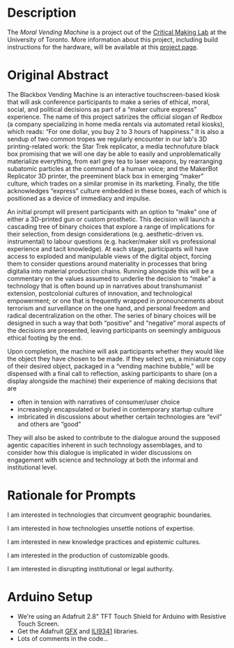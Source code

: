 # Description
The *Moral Vending Machine* is a project out of the [Critical Making Lab](http://criticalmaking.com/) at the University of Toronto. More information about this project, including build instructions for the hardware, will be available at this [project page](http://criticalmaking.com/moral-vending-machine).

# Original Abstract
The Blackbox Vending Machine is an interactive touchscreen-based kiosk that will ask conference participants to make a series of ethical, moral, social, and political decisions as part of a “maker culture express” experience. The name of this project satirizes the official slogan of Redbox (a company specializing in home media rentals via automated retail kiosks), which reads: “For one dollar, you buy 2 to 3 hours of happiness.” It is also a sendup of two common tropes we regularly encounter in our lab's 3D printing-related work: the Star Trek replicator, a media technofuture black box promising that we will one day be able to easily and unproblematically materialize everything, from earl grey tea to laser weapons, by rearranging subatomic particles at the command of a human voice; and the MakerBot Replicator 3D printer, the preeminent black box in emerging “maker” culture, which trades on a similar promise in its marketing. Finally, the title acknowledges “express” culture embedded in these boxes, each of which is positioned as a device of immediacy and impulse.

An initial prompt will present participants with an option to “make” one of either a 3D-printed gun or custom prosthetic. This decision will launch a cascading tree of binary choices that explore a range of implications for their selection, from design considerations (e.g. aesthetic-driven vs. instrumental) to labour questions (e.g. hacker/maker skill vs professional experience and tacit knowledge). At each stage, participants will have access to exploded and manipulable views of the digital object, forcing them to consider questions around materiality in processes that bring digitalia into material production chains. Running alongside this will be a commentary on the values assumed to underlie the decision to “make” a technology that is often bound up in narratives about transhumanist extension, postcolonial cultures of innovation, and technological empowerment; or one that is frequently wrapped in pronouncements about terrorism and surveillance on the one hand, and personal freedom and radical decentralization on the other. The series of binary choices will be designed in such a way that both “positive” and “negative” moral aspects of the decisions are presented, leaving participants on seemingly ambiguous ethical footing by the end.

Upon completion, the machine will ask participants whether they would like the object they have chosen to be made. If they select yes, a miniature copy of their desired object, packaged in a “vending machine bubble,” will be dispensed with a final call to reflection, asking participants to share (on a display alongside the machine) their experience of making decisions that are
* often in tension with narratives of consumer/user choice
* increasingly encapsulated or buried in contemporary startup culture
* imbricated in discussions about whether certain technologies are “evil” and others are “good”

They will also be asked to contribute to the dialogue around the supposed agentic capacities inherent in such technology assemblages, and to consider how this dialogue is implicated in wider discussions on engagement with science and technology at both the informal and institutional level.

# Rationale for Prompts
I am interested in technologies that circumvent geographic boundaries.

I am interested in how technologies unsettle notions of expertise.

I am interested in new knowledge practices and epistemic cultures.

I am interested in the production of customizable goods.

I am interested in disrupting institutional or legal authority.

# Arduino Setup
* We're using an Adafruit 2.8" TFT Touch Shield for Arduino with Resistive Touch Screen.
* Get the Adafruit [GFX](https://github.com/adafruit/Adafruit-GFX-Library) and [ILI9341](https://github.com/adafruit/Adafruit_ILI9341) libraries.
* Lots of comments in the code...

